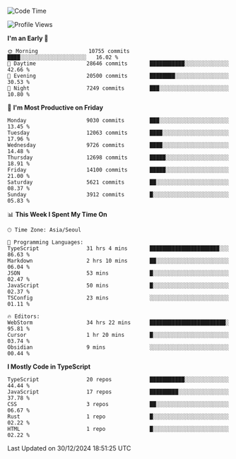<!--START_SECTION:waka-->
![Code Time](http://img.shields.io/badge/Code%20Time-7%2C137%20hrs%2018%20mins-blue)

![Profile Views](http://img.shields.io/badge/Profile%20Views-0-blue)

**I'm an Early 🐤** 

```text
🌞 Morning                10755 commits       ████░░░░░░░░░░░░░░░░░░░░░   16.02 % 
🌆 Daytime                28646 commits       ███████████░░░░░░░░░░░░░░   42.66 % 
🌃 Evening                20500 commits       ████████░░░░░░░░░░░░░░░░░   30.53 % 
🌙 Night                  7249 commits        ███░░░░░░░░░░░░░░░░░░░░░░   10.80 % 
```
📅 **I'm Most Productive on Friday** 

```text
Monday                   9030 commits        ███░░░░░░░░░░░░░░░░░░░░░░   13.45 % 
Tuesday                  12063 commits       ████░░░░░░░░░░░░░░░░░░░░░   17.96 % 
Wednesday                9726 commits        ████░░░░░░░░░░░░░░░░░░░░░   14.48 % 
Thursday                 12698 commits       █████░░░░░░░░░░░░░░░░░░░░   18.91 % 
Friday                   14100 commits       █████░░░░░░░░░░░░░░░░░░░░   21.00 % 
Saturday                 5621 commits        ██░░░░░░░░░░░░░░░░░░░░░░░   08.37 % 
Sunday                   3912 commits        █░░░░░░░░░░░░░░░░░░░░░░░░   05.83 % 
```


📊 **This Week I Spent My Time On** 

```text
🕑︎ Time Zone: Asia/Seoul

💬 Programming Languages: 
TypeScript               31 hrs 4 mins       ██████████████████████░░░   86.63 % 
Markdown                 2 hrs 10 mins       ██░░░░░░░░░░░░░░░░░░░░░░░   06.04 % 
JSON                     53 mins             █░░░░░░░░░░░░░░░░░░░░░░░░   02.47 % 
JavaScript               50 mins             █░░░░░░░░░░░░░░░░░░░░░░░░   02.37 % 
TSConfig                 23 mins             ░░░░░░░░░░░░░░░░░░░░░░░░░   01.11 % 

🔥 Editors: 
WebStorm                 34 hrs 22 mins      ████████████████████████░   95.81 % 
Cursor                   1 hr 20 mins        █░░░░░░░░░░░░░░░░░░░░░░░░   03.74 % 
Obsidian                 9 mins              ░░░░░░░░░░░░░░░░░░░░░░░░░   00.44 % 
```

**I Mostly Code in TypeScript** 

```text
TypeScript               20 repos            ███████████░░░░░░░░░░░░░░   44.44 % 
JavaScript               17 repos            █████████░░░░░░░░░░░░░░░░   37.78 % 
CSS                      3 repos             ██░░░░░░░░░░░░░░░░░░░░░░░   06.67 % 
Rust                     1 repo              █░░░░░░░░░░░░░░░░░░░░░░░░   02.22 % 
HTML                     1 repo              █░░░░░░░░░░░░░░░░░░░░░░░░   02.22 % 
```




 Last Updated on 30/12/2024 18:51:25 UTC
<!--END_SECTION:waka-->
